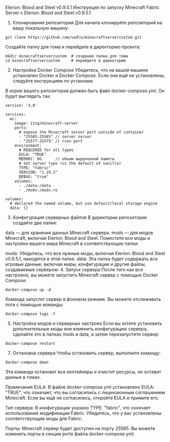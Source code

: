 Elerion: Blood and Steel v0.9.5.1
Инструкция по запуску Minecraft Fabric Server с Elerion: Blood and Steel v0.9.5.1
1. Клонирование репозитория
Для начала клонируйте репозиторий на вашу локальную машину:

```
git clone https://github.com/vadlo/minecraftservercustom.git
```

Создайте папку для тома и перейдите в директорию проекта:
```
mkdir minecraftservercustom  # создание папки для тома
cd minecraftservercustom     # перейдите в директорию
```
2. Настройка Docker Compose
Убедитесь, что на вашей машине установлен Docker и Docker Compose. Если они ещё не установлены, следуйте инструкциям по установке.

В корне вашего репозитория должен быть файл docker-compose.yml. Он будет выглядеть так:
```
version: '3.8'

services:
  mc:
    image: itzg/minecraft-server
    ports:
      # expose the Minecraft server port outside of container
      - "25565:25565" // server server
      - "25577:25575" // rcon port
    environment:
      # REQUIRED for all types
      EULA: "TRUE"
      MEMORY: 8G      // объем выделенной памяти
      # Set server type (vs the default of vanilla)
      TYPE: "fabric"
      VERSION: "1.19.2"
      DEBUG: "true"
    volumes:
      - ./data:/data
      - ./mods:/mods:ro

volumes:
  # declared the named volume, but use default/local storage engine
  data: {}
```
3. Конфигурация серверных файлов
В директории репозитория создайте две папки:

data — для хранения данных Minecraft сервера.
mods — для модов Minecraft, включая Elerion: Blood and Steel.
Поместите все моды и настройки вашего мира Minecraft в соответствующие папки:

mods: Убедитесь, что все нужные моды, включая Elerion: Blood and Steel v0.9.5.1, находятся в этой папке.
data: Эта папка будет содержать все игровые данные, включая миры, конфигурации и другие файлы, создаваемые сервером.
4. Запуск сервера
После того как все настроено, вы можете запустить Minecraft сервер с помощью Docker Compose:

```
docker-compose up -d
```

Команда запустит сервер в фоновом режиме. Вы можете отслеживать логи с помощью команды:

```
docker-compose logs -f
```

5. Настройка модов и серверных настроек
Если вы хотите установить дополнительные моды или изменить конфигурацию сервера, сделайте это в папках mods и data, а затем перезапустите сервер:

```
docker-compose restart
```

7. Остановка сервера
Чтобы остановить сервер, выполните команду:

```
docker-compose down
```

Эта команда остановит все контейнеры и очистит ресурсы, но оставит данные в томах.

Примечания
EULA: В файле docker-compose.yml установлено EULA: "TRUE", что означает, что вы согласились с лицензионным соглашением Minecraft. Если вы ещё не согласились, откройте EULA и примите его.

Тип сервера: В конфигурации указано TYPE: "fabric", что означает использование модификации Fabric. Убедитесь, что у вас установлены соответствующие моды для Fabric.

Порты: Minecraft сервер будет доступен на порту 25565. Вы можете изменить порты в секции ports файла docker-compose.yml.



